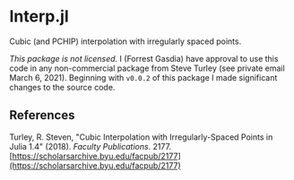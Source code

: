 # Interp.jl

Cubic (and PCHIP) interpolation with irregularly spaced points.

*This package is not licensed.* I (Forrest Gasdia) have approval to use this code in any non-commercial package from Steve Turley (see private email March 6, 2021). Beginning with `v0.0.2` of this package I made significant changes to the source code.

## References

Turley, R. Steven, "Cubic Interpolation with Irregularly-Spaced Points in Julia 1.4" (2018). _Faculty Publications_. 2177. [https://scholarsarchive.byu.edu/facpub/2177](https://scholarsarchive.byu.edu/facpub/2177)
